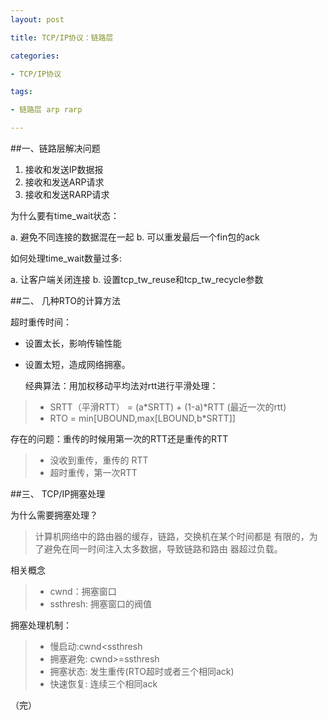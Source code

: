 ```yaml
---
layout: post

title: TCP/IP协议：链路层

categories:

- TCP/IP协议

tags:

- 链路层 arp rarp

---
```


##一、链路层解决问题

1. 接收和发送IP数据报
2. 接收和发送ARP请求
3. 接收和发送RARP请求

为什么要有time_wait状态：

a. 避免不同连接的数据混在一起
b. 可以重发最后一个fin包的ack

如何处理time_wait数量过多:

a. 让客户端关闭连接
b. 设置tcp_tw_reuse和tcp_tw_recycle参数

##二、 几种RTO的计算方法

超时重传时间：

* 设置太长，影响传输性能
* 设置太短，造成网络拥塞。

  经典算法：用加权移动平均法对rtt进行平滑处理：
  
> * SRTT（平滑RTT） = (a*SRTT) + (1-a)*RTT
> (最近一次的rtt)
> * RTO = min[UBOUND,max[LBOUND,b*SRTT]]

存在的问题：重传的时候用第一次的RTT还是重传的RTT

> * 没收到重传，重传的 RTT
> * 超时重传，第一次RTT

##三、 TCP/IP拥塞处理

  为什么需要拥塞处理？
> 计算机网络中的路由器的缓存，链路，交换机在某个时间都是
> 有限的，为了避免在同一时间注入太多数据，导致链路和路由
> 器超过负载。

  
  相关概念
> * cwnd：拥塞窗口
> * ssthresh: 拥塞窗口的阀值

  拥塞处理机制：
> * 慢启动:cwnd<ssthresh
> * 拥塞避免: cwnd>=ssthresh
> * 拥塞状态: 发生重传(RTO超时或者三个相同ack)
> * 快速恢复: 连续三个相同ack   





（完）
